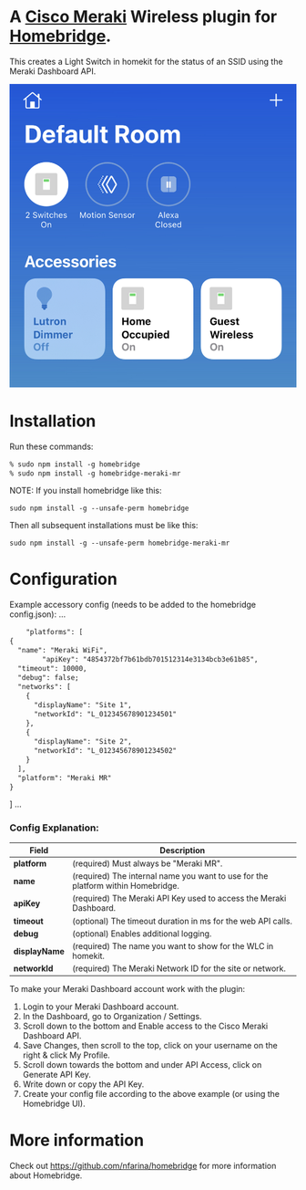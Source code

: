 # A [Cisco Meraki](https://meraki.cisco.com) Wireless plugin for [Homebridge](https://github.com/nfarina/homebridge).  

This creates a Light Switch in homekit for the status of an SSID using the Meraki Dashboard API.

![alt text](example.png "Dashboard Example Screenshot")

# Installation
Run these commands:

    % sudo npm install -g homebridge
    % sudo npm install -g homebridge-meraki-mr


NOTE: If you install homebridge like this:

    sudo npm install -g --unsafe-perm homebridge

Then all subsequent installations must be like this:

    sudo npm install -g --unsafe-perm homebridge-meraki-mr

# Configuration
Example accessory config (needs to be added to the homebridge config.json):
 ...

		"platforms": [
    {
      "name": "Meraki WiFi",
			"apiKey": "4854372bf7b61bdb701512314e3134bcb3e61b85",
      "timeout": 10000,
      "debug": false;
      "networks": [
        {
          "displayName": "Site 1",
          "networkId": "L_012345678901234501"
        },
        {
          "displayName": "Site 2",
          "networkId": "L_012345678901234502"
        }            
      ],
      "platform": "Meraki MR"
    }
  ]
 ...

### Config Explanation:

Field           						| Description
----------------------------|------------
**platform**	   						| (required) Must always be "Meraki MR".
**name**										| (required) The internal name you want to use for the platform within Homebridge.
**apiKey**									| (required) The Meraki API Key used to access the Meraki Dashboard.
**timeout**									| (optional) The timeout duration in ms for the web API calls.
**debug**										| (optional) Enables additional logging.
**displayName**							| (required) The name you want to show for the WLC in homekit.
**networkId**								| (required) The Meraki Network ID for the site or network.

To make your Meraki Dashboard account work with the plugin:

1. Login to your Meraki Dashboard account.
2. In the Dashboard, go to Organization / Settings.
3. Scroll down to the bottom and Enable access to the Cisco Meraki Dashboard API.
4. Save Changes, then scroll to the top, click on your username on the right & click My Profile.
5. Scroll down towards the bottom and under API Access, click on Generate API Key.
6. Write down or copy the API Key.
7. Create your config file according to the above example (or using the Homebridge UI).


# More information
Check out https://github.com/nfarina/homebridge for more information about Homebridge.

